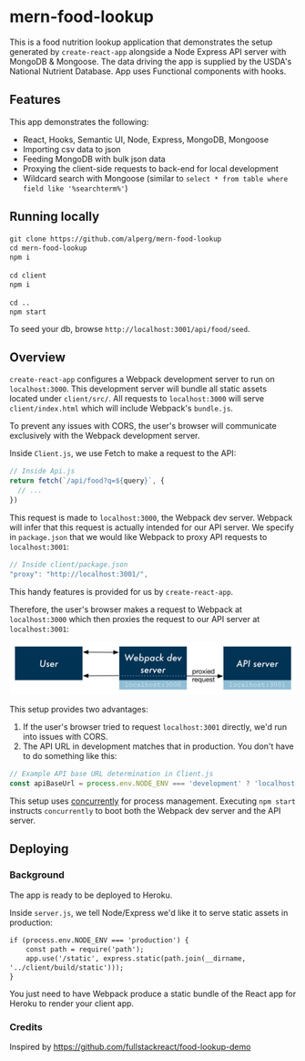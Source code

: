 # mern-food-lookup
This is a food nutrition lookup application that demonstrates the setup generated by `create-react-app` alongside a Node Express API server with MongoDB & Mongoose. The data driving the app is supplied by the USDA's National Nutrient Database. App uses Functional components with hooks.

## Features
This app demonstrates the following:
- React, Hooks, Semantic UI, Node, Express, MongoDB, Mongoose
- Importing csv data to json
- Feeding MongoDB with bulk json data
- Proxying the client-side requests to back-end for local development
- Wildcard search with Mongoose (similar to `select * from table where field like '%searchterm%'`)

## Running locally

```
git clone https://github.com/alperg/mern-food-lookup
cd mern-food-lookup
npm i

cd client
npm i

cd ..
npm start
```

To seed your db, browse `http://localhost:3001/api/food/seed`.

## Overview

`create-react-app` configures a Webpack development server to run on `localhost:3000`. This development server will bundle all static assets located under `client/src/`. All requests to `localhost:3000` will serve `client/index.html` which will include Webpack's `bundle.js`.

To prevent any issues with CORS, the user's browser will communicate exclusively with the Webpack development server.

Inside `Client.js`, we use Fetch to make a request to the API:

```js
// Inside Api.js
return fetch(`/api/food?q=${query}`, {
  // ...
})
```

This request is made to `localhost:3000`, the Webpack dev server. Webpack will infer that this request is actually intended for our API server. We specify in `package.json` that we would like Webpack to proxy API requests to `localhost:3001`:

```js
// Inside client/package.json
"proxy": "http://localhost:3001/",
```

This handy features is provided for us by `create-react-app`.

Therefore, the user's browser makes a request to Webpack at `localhost:3000` which then proxies the request to our API server at `localhost:3001`:

![](./flow-diagram.png)

This setup provides two advantages:

1. If the user's browser tried to request `localhost:3001` directly, we'd run into issues with CORS.
2. The API URL in development matches that in production. You don't have to do something like this:

```js
// Example API base URL determination in Client.js
const apiBaseUrl = process.env.NODE_ENV === 'development' ? 'localhost:3001' : '/'
```

This setup uses [concurrently](https://github.com/kimmobrunfeldt/concurrently) for process management. Executing `npm start` instructs `concurrently` to boot both the Webpack dev server and the API server.

## Deploying

### Background

The app is ready to be deployed to Heroku.

Inside `server.js`, we tell Node/Express we'd like it to serve static assets in production:

```
if (process.env.NODE_ENV === 'production') {
	const path = require('path');
	app.use('/static', express.static(path.join(__dirname, '../client/build/static')));
}
```

You just need to have Webpack produce a static bundle of the React app for Heroku to render your client app.

### Credits

Inspired by https://github.com/fullstackreact/food-lookup-demo
